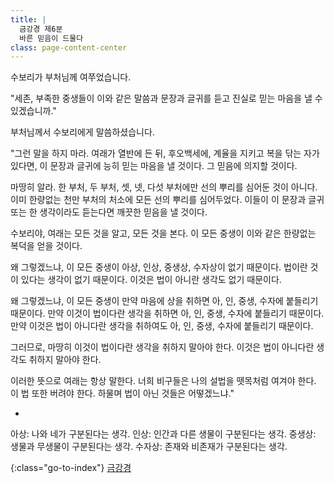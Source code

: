 ```yaml
---
title: |
  금강경 제6분
  바른 믿음이 드물다
class: page-content-center
---
```


수보리가 부처님께 여쭈었습니다.

"세존, 부족한 중생들이 이와 같은 말씀과 문장과 글귀를 듣고
진실로 믿는 마음을 낼 수 있겠습니까."

부처님께서 수보리에게 말씀하셨습니다.

"그런 말을 하지 마라.
여래가 열반에 든 뒤, 후오백세에,
계율을 지키고 복을 닦는 자가 있다면,
이 문장과 글귀에 능히 믿는 마음을 낼 것이다.
그 믿음에 의지할 것이다.

마땅히 알라.
한 부처, 두 부처, 셋, 넷, 다섯 부처에만 선의 뿌리를 심어둔 것이 아니다.
이미 한량없는 천만 부처의 처소에 모든 선의 뿌리를 심어두었다.
이들이 이 문장과 글귀 또는 한 생각이라도 듣는다면
깨끗한 믿음을 낼 것이다.

수보리야, 여래는 모든 것을 알고, 모든 것을 본다.
이 모든 중생이 이와 같은 한량없는 복덕을 얻을 것이다.

왜 그렇겠느냐,
이 모든 중생이 아상, 인상, 중생상, 수자상이 없기 때문이다.
법이란 것이 있다는 생각이 없기 때문이다.
이것은 법이 아니란 생각도 없기 때문이다.

왜 그렇겠느냐,
이 모든 중생이 만약 마음에 상을 취하면 아, 인, 중생, 수자에 붙들리기 때문이다.
만약 이것이 법이다란 생각을 취하면 아, 인, 중생, 수자에 붙들리기 때문이다.
만약 이것은 법이 아니다란 생각을 취하여도 아, 인, 중생, 수자에 붙들리기 때문이다.

그러므로, 마땅히 이것이 법이다란 생각을 취하지 말아야 한다.
이것은 법이 아니다란 생각도 취하지 말아야 한다.

이러한 뜻으로 여래는 항상 말한다.
너희 비구들은 나의 설법을 뗏목처럼 여겨야 한다.
이 법 또한 버려야 한다.
하물며 법이 아닌 것들은 어떻겠느냐."

*

아상: 나와 네가 구분된다는 생각.
인상: 인간과 다른 생물이 구분된다는 생각.
중생상: 생물과 무생물이 구분된다는 생각.
수자상: 존재와 비존재가 구분된다는 생각.

{:class="go-to-index"}
[금강경](index)